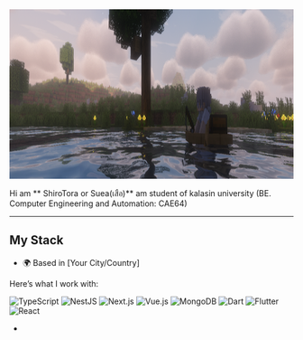 <img src="https://github.com/zWhiteTiger/zWhiteTiger/blob/main/img/banner.png" alt="Profile Banner" width="100%" height="300">

Hi am ** ShiroTora or Suea(เสือ)** am student of kalasin university
(BE. Computer Engineering and Automation: CAE64)

---

## My Stack

- 🌍 Based in [Your City/Country]

Here’s what I work with:

![TypeScript](https://img.shields.io/badge/-TypeScript-3178C6?style=flat-square&logo=typescript&logoColor=white)  ![NestJS](https://img.shields.io/badge/-NestJS-E0234E?style=flat-square&logo=nestjs&logoColor=white)  ![Next.js](https://img.shields.io/badge/-Next.js-000000?style=flat-square&logo=next.js&logoColor=white)  ![Vue.js](https://img.shields.io/badge/-Vue.js-4FC08D?style=flat-square&logo=vue.js&logoColor=white)  ![MongoDB](https://img.shields.io/badge/-MongoDB-47A248?style=flat-square&logo=mongodb&logoColor=white)  ![Dart](https://img.shields.io/badge/-Dart-0175C2?style=flat-square&logo=dart&logoColor=white)  ![Flutter](https://img.shields.io/badge/-Flutter-02569B?style=flat-square&logo=flutter&logoColor=white)  ![React](https://img.shields.io/badge/-React-61DAFB?style=flat-square&logo=react&logoColor=black)  

-
